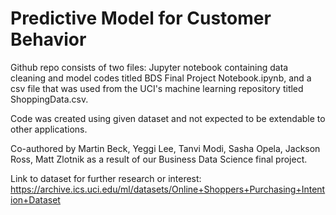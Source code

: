 # Predictive Model for Customer Behavior

Github repo consists of two files: Jupyter notebook containing data cleaning and model codes titled BDS Final Project Notebook.ipynb, and a csv file that was used from the UCI's machine learning repository titled ShoppingData.csv.

Code was created using given dataset and not expected to be extendable to other applications.

Co-authored by Martin Beck, Yeggi Lee, Tanvi Modi, Sasha Opela, Jackson Ross, Matt Zlotnik as a result of our Business Data Science final project.

Link to dataset for further research or interest: https://archive.ics.uci.edu/ml/datasets/Online+Shoppers+Purchasing+Intention+Dataset

